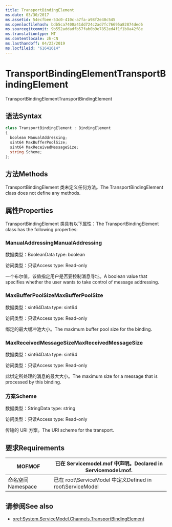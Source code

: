 ```yaml
---
title: TransportBindingElement
ms.date: 03/30/2017
ms.assetid: 54ecfbee-53c0-410c-a7fa-a98f2e40c545
ms.openlocfilehash: bdb5ca7400a41dd724c2ad7fc76695a82874ded6
ms.sourcegitcommit: 9b552addadfb57fab0b9e7852ed4f1f1b8a42f8e
ms.translationtype: MT
ms.contentlocale: zh-CN
ms.lasthandoff: 04/23/2019
ms.locfileid: "61641614"
---
```

# <a name="transportbindingelement"></a><span data-ttu-id="37445-102">TransportBindingElement</span><span class="sxs-lookup"><span data-stu-id="37445-102">TransportBindingElement</span></span>
<span data-ttu-id="37445-103">TransportBindingElement</span><span class="sxs-lookup"><span data-stu-id="37445-103">TransportBindingElement</span></span>  
  
## <a name="syntax"></a><span data-ttu-id="37445-104">语法</span><span class="sxs-lookup"><span data-stu-id="37445-104">Syntax</span></span>  
  
```csharp
class TransportBindingElement : BindingElement  
{  
  boolean ManualAddressing;  
  sint64 MaxBufferPoolSize;  
  sint64 MaxReceivedMessageSize;  
  string Scheme;  
};  
```  
  
## <a name="methods"></a><span data-ttu-id="37445-105">方法</span><span class="sxs-lookup"><span data-stu-id="37445-105">Methods</span></span>  
 <span data-ttu-id="37445-106">TransportBindingElement 类未定义任何方法。</span><span class="sxs-lookup"><span data-stu-id="37445-106">The TransportBindingElement class does not define any methods.</span></span>  
  
## <a name="properties"></a><span data-ttu-id="37445-107">属性</span><span class="sxs-lookup"><span data-stu-id="37445-107">Properties</span></span>  
 <span data-ttu-id="37445-108">TransportBindingElement 类具有以下属性：</span><span class="sxs-lookup"><span data-stu-id="37445-108">The TransportBindingElement class has the following properties:</span></span>  
  
### <a name="manualaddressing"></a><span data-ttu-id="37445-109">ManualAddressing</span><span class="sxs-lookup"><span data-stu-id="37445-109">ManualAddressing</span></span>  
 <span data-ttu-id="37445-110">数据类型：Boolean</span><span class="sxs-lookup"><span data-stu-id="37445-110">Data type: boolean</span></span>  
  
 <span data-ttu-id="37445-111">访问类型：只读</span><span class="sxs-lookup"><span data-stu-id="37445-111">Access type: Read-only</span></span>  
  
 <span data-ttu-id="37445-112">一个布尔值，该值指定用户是否要控制消息寻址。</span><span class="sxs-lookup"><span data-stu-id="37445-112">A boolean value that specifies whether the user wants to take control of message addressing.</span></span>  
  
### <a name="maxbufferpoolsize"></a><span data-ttu-id="37445-113">MaxBufferPoolSize</span><span class="sxs-lookup"><span data-stu-id="37445-113">MaxBufferPoolSize</span></span>  
 <span data-ttu-id="37445-114">数据类型：sint64</span><span class="sxs-lookup"><span data-stu-id="37445-114">Data type: sint64</span></span>  
  
 <span data-ttu-id="37445-115">访问类型：只读</span><span class="sxs-lookup"><span data-stu-id="37445-115">Access type: Read-only</span></span>  
  
 <span data-ttu-id="37445-116">绑定的最大缓冲池大小。</span><span class="sxs-lookup"><span data-stu-id="37445-116">The maximum buffer pool size for the binding.</span></span>  
  
### <a name="maxreceivedmessagesize"></a><span data-ttu-id="37445-117">MaxReceivedMessageSize</span><span class="sxs-lookup"><span data-stu-id="37445-117">MaxReceivedMessageSize</span></span>  
 <span data-ttu-id="37445-118">数据类型：sint64</span><span class="sxs-lookup"><span data-stu-id="37445-118">Data type: sint64</span></span>  
  
 <span data-ttu-id="37445-119">访问类型：只读</span><span class="sxs-lookup"><span data-stu-id="37445-119">Access type: Read-only</span></span>  
  
 <span data-ttu-id="37445-120">此绑定所处理的消息的最大大小。</span><span class="sxs-lookup"><span data-stu-id="37445-120">The maximum size for a message that is processed by this binding.</span></span>  
  
### <a name="scheme"></a><span data-ttu-id="37445-121">方案</span><span class="sxs-lookup"><span data-stu-id="37445-121">Scheme</span></span>  
 <span data-ttu-id="37445-122">数据类型：String</span><span class="sxs-lookup"><span data-stu-id="37445-122">Data type: string</span></span>  
  
 <span data-ttu-id="37445-123">访问类型：只读</span><span class="sxs-lookup"><span data-stu-id="37445-123">Access type: Read-only</span></span>  
  
 <span data-ttu-id="37445-124">传输的 URI 方案。</span><span class="sxs-lookup"><span data-stu-id="37445-124">The URI scheme for the transport.</span></span>  
  
## <a name="requirements"></a><span data-ttu-id="37445-125">要求</span><span class="sxs-lookup"><span data-stu-id="37445-125">Requirements</span></span>  
  
|<span data-ttu-id="37445-126">MOF</span><span class="sxs-lookup"><span data-stu-id="37445-126">MOF</span></span>|<span data-ttu-id="37445-127">已在 Servicemodel.mof 中声明。</span><span class="sxs-lookup"><span data-stu-id="37445-127">Declared in Servicemodel.mof.</span></span>|  
|---------|-----------------------------------|  
|<span data-ttu-id="37445-128">命名空间</span><span class="sxs-lookup"><span data-stu-id="37445-128">Namespace</span></span>|<span data-ttu-id="37445-129">已在 root\ServiceModel 中定义</span><span class="sxs-lookup"><span data-stu-id="37445-129">Defined in root\ServiceModel</span></span>|  
  
## <a name="see-also"></a><span data-ttu-id="37445-130">请参阅</span><span class="sxs-lookup"><span data-stu-id="37445-130">See also</span></span>

- <xref:System.ServiceModel.Channels.TransportBindingElement>
